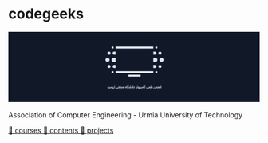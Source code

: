 # codegeeks

![codegeeks image](/images/codegeeks.png)

Association of Computer Engineering - Urmia University of Technology  

[🔷  courses ](https://github.com/search?q=topic%3Acourse+org%3Acodegeeks-ir+fork%3Atrue&type=repositories) 
[🔷  contents ](https://github.com/search?q=topic%3Acontent+org%3Acodegeeks-ir+fork%3Atrue&type=repositories) 
[🔷  projects ](https://github.com/search?q=topic%3Aproject+org%3Acodegeeks-ir+fork%3Atrue&type=repositories) 
